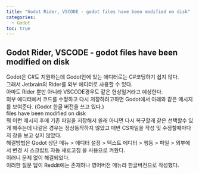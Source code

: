```yaml
---
title: "Godot Rider, VSCODE - godot files have been modified on disk"
categories: 
  - Godot
toc: true
---
```

  
## Godot Rider, VSCODE - godot files have been modified on disk
  
Godot은 C#도 지원하는데 Godot안에 있는 에디터로는 C#코딩하기 쉽지 않다.  
그래서 Jetbrain의 Rider를 외부 에디터로 사용할 수 있다.  
아마도 Rider 뿐만 아니라 VSCODE경우도 같은 현상일거라고 예상한다.  
외부 에디터에서 코드를 수정하고 다시 저장하려고하면 Godot에서 아래와 같은 메시지를 보여준다. (Godot 한글 버전을 쓰고 있다.)  
files have been modified on disk  
뭐 이런 메시지 후에 기존 파일을 저장해서 쓸래 아니면 다시 복구할래 같은 선택할수 있게 해주는데 나같은 경우는 정상동작하지 않았고
매번 CS파일을 작성 및 수정할때마다 저 창을 보고 싶지 않았다.  
해결방법은 Godot 상단 메뉴 > 에디터 설정 > 텍스트 에디터 > 행동 > 파일 > 외부에서 변경 시 스크립트 자동 새로고침 을 사용으로 켜줬다.  
이러니 문제 없이 해결되었다.  
이러한 질문 답이 Reddit에는 존재하나 영어버전 메뉴라 한글버전으로 작성했다.  